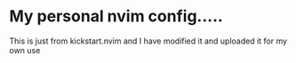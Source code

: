 # My personal nvim config.....

This is just from kickstart.nvim and I have modified it and uploaded it for my own use
